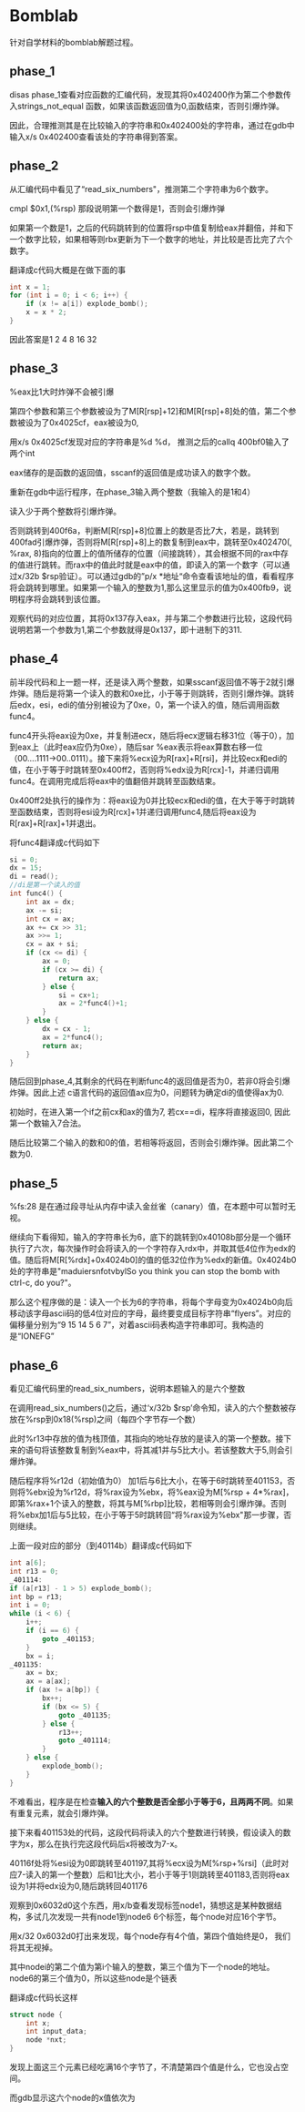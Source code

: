 # Bomblab

针对自学材料的bomblab解题过程。

## phase_1

disas phase_1查看对应函数的汇编代码，发现其将0x402400作为第二个参数传入strings_not_equal 函数，如果该函数返回值为0,函数结束，否则引爆炸弹。

因此，合理推测其是在比较输入的字符串和0x402400处的字符串，通过在gdb中输入x/s 0x402400查看该处的字符串得到答案。

## phase_2

从汇编代码中看见了“read_six_numbers"，推测第二个字符串为6个数字。

cmpl   $0x1,(%rsp)  那段说明第一个数得是1，否则会引爆炸弹

如果第一个数是1，之后的代码跳转到的位置将rsp中值复制给eax并翻倍，并和下一个数字比较，如果相等则rbx更新为下一个数字的地址，并比较是否比完了六个数字。

翻译成c代码大概是在做下面的事

```c
int x = 1;
for (int i = 0; i < 6; i++) {
    if (x != a[i]) explode_bomb();
    x = x * 2;
}
```

因此答案是1 2 4 8 16 32

## phase_3

%eax比1大时炸弹不会被引爆

第四个参数和第三个参数被设为了M[R[rsp]+12]和M[R[rsp]+8]处的值，第二个参数被设为了0x4025cf，eax被设为0,

用x/s 0x4025cf发现对应的字符串是%d %d， 推测之后的callq 400bf0输入了两个int

eax储存的是函数的返回值，sscanf的返回值是成功读入的数字个数。

重新在gdb中运行程序，在phase_3输入两个整数（我输入的是1和4）

读入少于两个整数将引爆炸弹。

否则跳转到400f6a，判断M[R[rsp]+8]位置上的数是否比7大，若是，跳转到400fad引爆炸弹，否则将M[R[rsp]+8]上的数复制到eax中，跳转至0x402470(, %rax, 8)指向的位置上的值所储存的位置（间接跳转），其会根据不同的rax中存的值进行跳转。而rax中的值此时就是eax中的值，即读入的第一个数字（可以通过x/32b $rsp验证）。可以通过gdb的”p/x *地址“命令查看该地址的值，看看程序将会跳转到哪里。如果第一个输入的整数为1,那么这里显示的值为0x400fb9，说明程序将会跳转到该位置。

观察代码的对应位置，其将0x137存入eax，并与第二个参数进行比较，这段代码说明若第一个参数为1,第二个参数就得是0x137，即十进制下的311.

## phase_4

前半段代码和上一题一样，还是读入两个整数，如果sscanf返回值不等于2就引爆炸弹。随后是将第一个读入的数和0xe比，小于等于则跳转，否则引爆炸弹。跳转后edx，esi，edi的值分别被设为了0xe，0，第一个读入的值，随后调用函数func4。

func4开头将eax设为0xe，并复制进ecx，随后将ecx逻辑右移31位（等于0），加到eax上（此时eax应仍为0xe），随后sar %eax表示将eax算数右移一位（00....1111->00..0111）。接下来将%ecx设为R[rax]+R[rsi]，并比较ecx和edi的值，在小于等于时跳转至0x400ff2，否则将%edx设为R[rcx]-1，并递归调用func4。在调用完成后将eax中的值翻倍并跳转至函数结束。

0x400ff2处执行的操作为：将eax设为0并比较ecx和edi的值，在大于等于时跳转至函数结束，否则将esi设为R[rcx]+1并递归调用func4,随后将eax设为R[rax]+R[rax]+1并退出。

将func4翻译成c代码如下

```c
si = 0;
dx = 15;
di = read();
//di是第一个读入的值
int func4() {
    int ax = dx;
    ax -= si;
    int cx = ax;
    ax += cx >> 31;
    ax >>= 1;
    cx = ax + si;
    if (cx <= di) {
        ax = 0;
        if (cx >= di) {
            return ax;
        } else {
            si = cx+1;
            ax = 2*func4()+1;
        }
    } else {
        dx = cx - 1;
        ax = 2*func4();
        return ax;
    }
}
```

随后回到phase_4,其剩余的代码在判断func4的返回值是否为0，若非0将会引爆炸弹。因此上述 c语言代码的返回值ax应为0，问题转为确定di的值使得ax为0.

初始时，在进入第一个if之前cx和ax的值为7, 若cx==di，程序将直接返回0, 因此第一个数输入7合法。

随后比较第二个输入的数和0的值，若相等将返回，否则会引爆炸弹。因此第二个数为0.

## phase_5

%fs:28 是在通过段寻址从内存中读入金丝雀（canary）值，在本题中可以暂时无视。

继续向下看得知，输入的字符串长为6，底下的跳转到0x40108b部分是一个循环执行了六次，每次操作时会将读入的一个字符存入rdx中，并取其低4位作为edx的值。随后将M[R[%rdx]+0x4024b0]的值的低32位作为%edx的新值。0x4024b0处的字符串是"maduiersnfotvbylSo you think you can stop the bomb with ctrl-c, do you?"。

那么这个程序做的是：读入一个长为6的字符串，将每个字母变为0x4024b0向后移动该字母ascii码的低4位对应的字母，最终要变成目标字符串“flyers”。对应的偏移量分别为“9 15 14 5 6 7”，对着ascii码表构造字符串即可。我构造的是“IONEFG”

## phase_6

看见汇编代码里的read_six_numbers，说明本题输入的是六个整数

在调用read_six_numbers()之后，通过‘x/32b $rsp’命令知，读入的六个整数被存放在%rsp到0x18(%rsp)之间（每四个字节存一个数）

此时%r13中存放的值为栈顶值，其指向的地址存放的是读入的第一个整数。接下来的语句将该整数复制到%eax中，将其减1并与5比大小。若该整数大于5,则会引爆炸弹。

随后程序将%r12d（初始值为0） 加1后与6比大小，在等于6时跳转至401153，否则将%ebx设为%r12d，将%rax设为%ebx，将%eax设为M[%rsp + 4*%rax]，即第%rax+1个读入的整数，将其与M[%rbp]比较，若相等则会引爆炸弹。否则将%ebx加1后与5比较，在小于等于5时跳转回“将%rax设为%ebx"那一步骤，否则继续。

上面一段对应的部分（到40114b）翻译成c代码如下

```c
int a[6];
int r13 = 0;
_401114:
if (a[r13] - 1 > 5) explode_bomb();
int bp = r13;
int i = 0;
while (i < 6) {
    i++;
    if (i == 6) {
        goto _401153;
    }
    bx = i;
_401135:
    ax = bx;
    ax = a[ax];
    if (ax != a[bp]) {
        bx++;
        if (bx <= 5) {
            goto _401135;
        } else {
            r13++;
            goto _401114; 
        }
    } else {
        explode_bomb();
    }
}
```

不难看出，程序是在检查**输入的六个整数是否全部小于等于6，且两两不同**。如果有重复元素，就会引爆炸弹。

接下来看401153处的代码，这段代码将读入的六个整数进行转换，假设读入的数字为x，那么在执行完这段代码后x将被改为7-x。

40116f处将%esi设为0即跳转至401197,其将%ecx设为M[%rsp+%rsi]（此时对应7-读入的第一个整数）后和1比大小，若小于等于1则跳转至401183,否则将eax设为1并将edx设为0,随后跳转回401176

观察到0x6032d0这个东西，用x/b查看发现标签node1​，猜想这是某种数据结构，多试几次发现一共有node1到node6 6个标签，每个node对应16个字节。

用x/32 0x6032d0打出来发现，每个node存有4个值，第四个值始终是0， 我们将其无视掉。

其中nodei的第二个值为第i个输入的整数，第三个值为下一个node的地址。node6的第三个值为0，所以这些node是个链表

翻译成c代码长这样

```c
struct node {
	int x;
    int input_data;
    node *nxt;
}
```

发现上面这三个元素已经吃满16个字节了，不清楚第四个值是什么，它也没占空间。

而gdb显示这六个node的x值依次为





